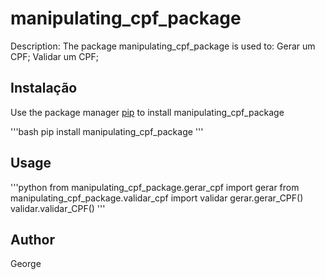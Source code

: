 # manipulating_cpf_package

Description:
The package manipulating_cpf_package is used to:
    Gerar um CPF;
    Validar um CPF;


## Instalação

Use the package manager [pip](https://pip.pypa.io/em/stable/) to install manipulating_cpf_package

'''bash
pip install manipulating_cpf_package
'''

## Usage

'''python
from manipulating_cpf_package.gerar_cpf import gerar
from manipulating_cpf_package.validar_cpf import validar
gerar.gerar_CPF()
validar.validar_CPF()
''' 

## Author

George